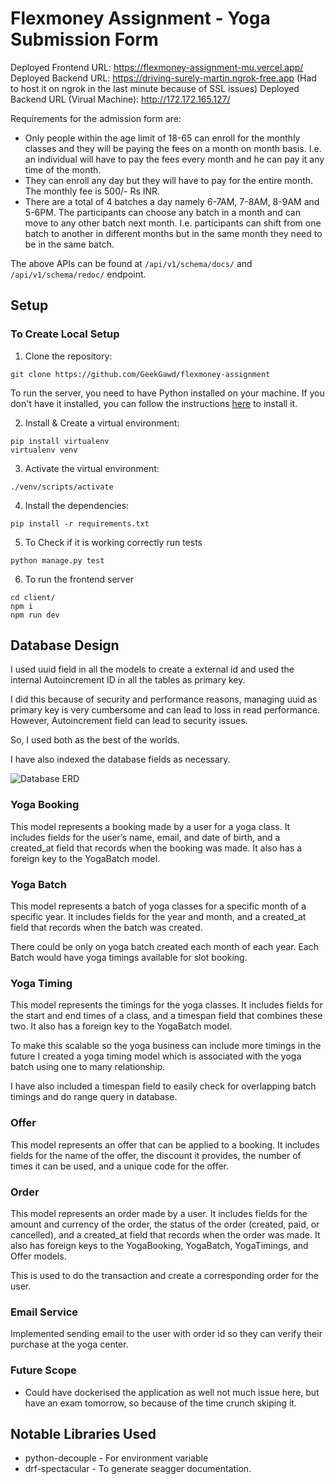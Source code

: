 # Flexmoney Assignment - Yoga Submission Form

Deployed Frontend URL: https://flexmoney-assignment-mu.vercel.app/
Deployed Backend URL: https://driving-surely-martin.ngrok-free.app (Had to host it on ngrok in the last minute because of SSL issues)
Deployed Backend URL (Virual Machine): http://172.172.165.127/

Requirements for the admission form are:
- Only people within the age limit of 18-65 can enroll for the monthly classes and they will
be paying the fees on a month on month basis. I.e. an individual will have to pay the fees
every month and he can pay it any time of the month.
- They can enroll any day but they will have to pay for the entire month. The monthly fee is
500/- Rs INR.
- There are a total of 4 batches a day namely 6-7AM, 7-8AM, 8-9AM and 5-6PM. The
participants can choose any batch in a month and can move to any other batch next
month. I.e. participants can shift from one batch to another in different months but in the
same month they need to be in the same batch.

The above APIs can be found at `/api/v1/schema/docs/` and `/api/v1/schema/redoc/` endpoint.

## Setup
### To Create Local Setup
1. Clone the repository:

```CMD
git clone https://github.com/GeekGawd/flexmoney-assignment
```
To run the server, you need to have Python installed on your machine. If you don't have it installed, you can follow the instructions [here](https://www.geeksforgeeks.org/download-and-install-python-3-latest-version/) to install it.

2. Install & Create a virtual environment:

```CMD
pip install virtualenv
virtualenv venv
```

3. Activate the virtual environment:
```CMD
./venv/scripts/activate
```

4. Install the dependencies: 

```CMD
pip install -r requirements.txt
```

5. To Check if it is working correctly run tests
```CMD
python manage.py test
```

6. To run the frontend server
```CMD
cd client/
npm i
npm run dev
```
<!-- 
### Docker Setup

```CMD
docker-compose up --build -d
``` -->

## Database Design

I used uuid field in all the models to create a external id and used the internal Autoincrement ID in all the tables as primary key. 

I did this because of security and performance reasons, managing uuid as primary key is very cumbersome and can lead to loss in read performance. However, Autoincrement field can lead to security issues.

So, I used both as the best of the worlds.

I have also indexed the database fields as necessary.


![Database ERD](https://i.imgur.com/WqUyg93.png)


### Yoga Booking
This model represents a booking made by a user for a yoga class. It includes fields for the user’s name, email, and date of birth, and a created_at field that records when the booking was made. It also has a foreign key to the YogaBatch model.

### Yoga Batch
This model represents a batch of yoga classes for a specific month of a specific year. It includes fields for the year and month, and a created_at field that records when the batch was created.

There could be only on yoga batch created each month of each year. Each Batch would have yoga timings available for slot booking.

### Yoga Timing
This model represents the timings for the yoga classes. It includes fields for the start and end times of a class, and a timespan field that combines these two. It also has a foreign key to the YogaBatch model.

To make this scalable so the yoga business can include more timings in the future I created a yoga timing model which is associated with the yoga batch using one to many relationship.

I have also included a timespan field to easily check for overlapping batch timings and do range query in database.

### Offer
This model represents an offer that can be applied to a booking. It includes fields for the name of the offer, the discount it provides, the number of times it can be used, and a unique code for the offer.

### Order

This model represents an order made by a user. It includes fields for the amount and currency of the order, the status of the order (created, paid, or cancelled), and a created_at field that records when the order was made. It also has foreign keys to the YogaBooking, YogaBatch, YogaTimings, and Offer models.

This is used to do the transaction and create a corresponding order for the user.

### Email Service

Implemented sending email to the user with order id so they can verify their purchase at the yoga center.

### Future Scope

- Could have dockerised the application as well not much issue here, but have an exam tomorrow, so because of the time crunch skiping it.

## Notable Libraries Used

- python-decouple - For environment variable
- drf-spectacular - To generate seagger documentation.